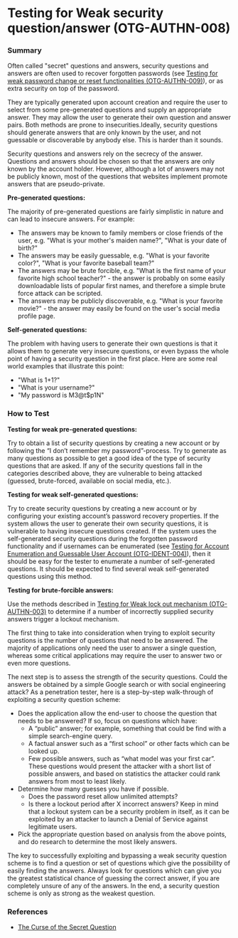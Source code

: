 # Testing for Weak security question/answer (OTG-AUTHN-008)

### Summary
Often called "secret" questions and answers, security questions and answers are often used to recover forgotten passwords (see [Testing for weak password change or reset functionalities (OTG-AUTHN-009)](https://www.owasp.org/index.php/Testing_for_weak_password_change_or_reset_functionalities_%28OTG-AUTHN-009%29)), or as extra security on top of the password.

They are typically generated upon account creation and require the user to select from some pre-generated questions and supply an appropriate answer. They may allow the user to generate their own question and answer pairs. Both methods are prone to insecurities.Ideally, security questions should generate answers that are only known by the user, and not guessable or discoverable by anybody else. This is harder than it sounds.

Security questions and answers rely on the secrecy of the answer. Questions and answers should be chosen so that the answers are only known by the account holder. However, although a lot of answers may not be publicly known, most of the questions that websites implement promote answers that are pseudo-private.


**Pre-generated questions:**

The majority of pre-generated questions are fairly simplistic in nature and can lead to insecure answers. For example:
* The answers may be known to family members or close friends of the user, e.g. "What is your mother's maiden name?", "What is your date of birth?"
* The answers may be easily guessable, e.g. "What is your favorite color?", "What is your favorite baseball team?"
* The answers may be brute forcible, e.g. "What is the first name of your favorite high school teacher?" - the answer is probably on some easily downloadable lists of popular first names, and therefore a simple brute force attack can be scripted.
* The answers may be publicly discoverable, e.g. "What is your favorite movie?" - the answer may easily be found on the user's social media profile page.


**Self-generated questions:**

The problem with having users to generate their own questions is that it allows them to generate very insecure questions, or even bypass the whole point of having a security question in the first place. Here are some real world examples that illustrate this point:

* "What is 1+1?"
* "What is your username?"
* "My password is M3@t$p1N"


### How to Test
**Testing for weak pre-generated questions:**

Try to obtain a list of security questions by creating a new account or by following the “I don’t remember my password”-process. Try to generate as many questions as possible to get a good idea of the type of security questions that are asked. If any of the security questions fall in the categories described above, they are vulnerable to being attacked (guessed, brute-forced, available on social media, etc.).

**Testing for weak self-generated questions:**

Try to create security questions by creating a new account or by configuring your existing account’s password recovery properties. If the system allows the user to generate their own security questions, it is vulnerable to having insecure questions created. If the system uses the self-generated security questions during the forgotten password functionality and if usernames can be enumerated (see [Testing for Account Enumeration and Guessable User Account (OTG-IDENT-004)](https://www.owasp.org/index.php/Testing_for_Account_Enumeration_and_Guessable_User_Account_%28OTG-IDENT-004%29)), then it should be easy for the tester to enumerate a number of self-generated questions. It should be expected to find several weak self-generated questions using this method.

**Testing for brute-forcible answers:**

Use the methods described in [Testing for Weak lock out mechanism (OTG-AUTHN-003)](https://www.owasp.org/index.php/Testing_for_Weak_lock_out_mechanism_%28OTG-AUTHN-003%29) to determine if a number of incorrectly supplied security answers trigger a lockout mechanism.

The first thing to take into consideration when trying to exploit security questions is the number of questions that need to be answered. The majority of applications only need the user to answer a single question, whereas some critical applications may require the user to answer two or even more questions.

The next step is to assess the strength of the security questions. Could the answers be obtained by a simple Google search or with social engineering attack? As a penetration tester, here is a step-by-step walk-through of exploiting a security question scheme:

* Does the application allow the end-user to choose the question that needs to be answered? If so, focus on questions which have:
    - A “public” answer; for example, something that could be find with a simple search-engine query.
    - A factual answer such as a “first school” or other facts which can be looked up.
    - Few possible answers, such as “what model was your first car”. These questions would present the attacker with a short list of possible answers, and based on statistics the attacker could rank answers from most to least likely.
* Determine how many guesses you have if possible.
    - Does the password reset allow unlimited attempts?
    - Is there a lockout period after X incorrect answers? Keep in mind that a lockout system can be a security problem in itself, as it can be exploited by an attacker to launch a Denial of Service against legitimate users.
* Pick the appropriate question based on analysis from the above points, and do research to determine the most likely answers.


The key to successfully exploiting and bypassing a weak security question scheme is to find a question or set of questions which give the possibility of easily finding the answers. Always look for questions which can give you the greatest statistical chance of guessing the correct answer, if you are completely unsure of any of the answers. In the end, a security question scheme is only as strong as the weakest question.

### References
* [The Curse of the Secret Question](http://www.schneier.com/essay-081.html)

